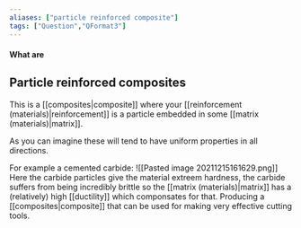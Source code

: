 ```yaml
---
aliases: ["particle reinforced composite"]
tags: ["Question","QFormat3"]
---
```


#### What are
## Particle reinforced composites
This is a [[composites|composite]] where your [[reinforcement (materials)|reinforcement]] is a particle embedded in some [[matrix (materials)|matrix]].

As you can imagine these will tend to have uniform properties in all directions.

For example a cemented carbide:
![[Pasted image 20211215161629.png]]
Here the carbide particles give the material extreem hardness, the carbide suffers from being incredibly brittle so the [[matrix (materials)|matrix]] has a (relatively) high [[ductility]] which componsates for that. Producing a [[composites|composite]] that can be used for making very effective cutting tools.